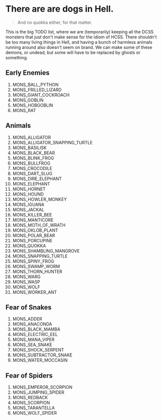 # There are are dogs in Hell.

> And no quokka either, for that matter.

This is the big TODO list, where we are (temporarily) keeping all the DCSS monsters that just don't make sense for the idiom of HCSS. There shouldn't be too many living things in Hell, and having a
bunch of harmless animals running around also doesn't seem on brand. We can make some of these demons, or undead, but some will have to be replaced by ghosts or something.


## Early Enemies

1. MONS_BALL_PYTHON
1. MONS_FRILLED_LIZARD
1. MONS_GIANT_COCKROACH
1. MONS_GOBLIN
1. MONS_HOBGOBLIN
1. MONS_RAT


## Animals

1. MONS_ALLIGATOR
1. MONS_ALLIGATOR_SNAPPING_TURTLE
1. MONS_BASILISK
1. MONS_BLACK_BEAR
1. MONS_BLINK_FROG
1. MONS_BULLFROG
1. MONS_CROCODILE
1. MONS_DART_SLUG
1. MONS_DIRE_ELEPHANT
1. MONS_ELEPHANT
1. MONS_HORNET
1. MONS_HOUND
1. MONS_HOWLER_MONKEY
1. MONS_IGUANA
1. MONS_JACKAL
1. MONS_KILLER_BEE
1. MONS_MANTICORE
1. MONS_MOTH_OF_WRATH
1. MONS_OKLOB_PLANT
1. MONS_POLAR_BEAR
1. MONS_PORCUPINE
1. MONS_QUOKKA
1. MONS_SHAMBLING_MANGROVE
1. MONS_SNAPPING_TURTLE
1. MONS_SPINY_FROG
1. MONS_SWAMP_WORM
1. MONS_THORN_HUNTER
1. MONS_WARG
1. MONS_WASP
1. MONS_WOLF
1. MONS_WORKER_ANT


## Fear of Snakes

1. MONS_ADDER
1. MONS_ANACONDA
1. MONS_BLACK_MAMBA
1. MONS_ELECTRIC_EEL
1. MONS_MANA_VIPER
1. MONS_SEA_SNAKE
1. MONS_SHOCK_SERPENT
1. MONS_SUBTRACTOR_SNAKE
1. MONS_WATER_MOCCASIN


## Fear of Spiders

1. MONS_EMPEROR_SCORPION
1. MONS_JUMPING_SPIDER
1. MONS_REDBACK
1. MONS_SCORPION
1. MONS_TARANTELLA
1. MONS_WOLF_SPIDER

